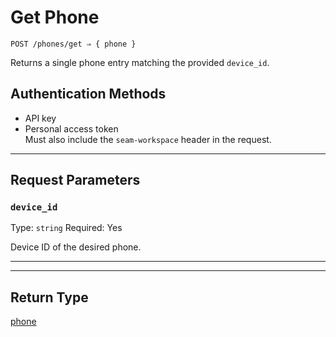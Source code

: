 # Get Phone

```
POST /phones/get ⇒ { phone }
```

Returns a single phone entry matching the provided `device_id`.

## Authentication Methods

- API key
- Personal access token
  <br>Must also include the `seam-workspace` header in the request.

---

## Request Parameters

### `device_id`

Type: `string`
Required: Yes

Device ID of the desired phone.

---


---

## Return Type

[phone](./)
